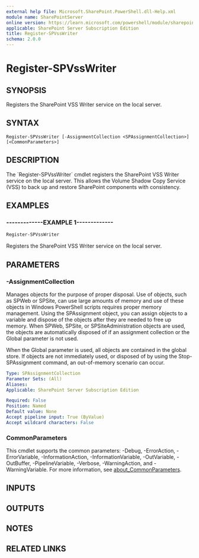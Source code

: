 ```yaml
---
external help file: Microsoft.SharePoint.PowerShell.dll-Help.xml
module name: SharePointServer
online version: https://learn.microsoft.com/powershell/module/sharepoint-server/register-spvsswriter
applicable: SharePoint Server Subscription Edition
title: Register-SPVssWriter
schema: 2.0.0
---
```


# Register-SPVssWriter

## SYNOPSIS
Registers the SharePoint VSS Writer service on the local server.

## SYNTAX

```
Register-SPVssWriter [-AssignmentCollection <SPAssignmentCollection>] [<CommonParameters>]
```

## DESCRIPTION
The \`Register-SPVssWriter\` cmdlet registers the SharePoint VSS Writer service on the local server.
This allows the Volume Shadow Copy Service (VSS) to back up and restore SharePoint components with consistency.

## EXAMPLES

### -------------EXAMPLE 1------------- 
```powershell
Register-SPVssWriter
```

Registers the SharePoint VSS Writer service on the local server.

## PARAMETERS

### -AssignmentCollection
Manages objects for the purpose of proper disposal.
Use of objects, such as SPWeb or SPSite, can use large amounts of memory and use of these objects in Windows PowerShell scripts requires proper memory management.
Using the SPAssignment object, you can assign objects to a variable and dispose of the objects after they are needed to free up memory.
When SPWeb, SPSite, or SPSiteAdministration objects are used, the objects are automatically disposed of if an assignment collection or the Global parameter is not used.

When the Global parameter is used, all objects are contained in the global store.
If objects are not immediately used, or disposed of by using the Stop-SPAssignment command, an out-of-memory scenario can occur.

```yaml
Type: SPAssignmentCollection
Parameter Sets: (All)
Aliases:
Applicable: SharePoint Server Subscription Edition

Required: False
Position: Named
Default value: None
Accept pipeline input: True (ByValue)
Accept wildcard characters: False
```

### CommonParameters
This cmdlet supports the common parameters: -Debug, -ErrorAction, -ErrorVariable, -InformationAction, -InformationVariable, -OutVariable, -OutBuffer, -PipelineVariable, -Verbose, -WarningAction, and -WarningVariable. For more information, see [about_CommonParameters](https://go.microsoft.com/fwlink/?LinkID=113216).

## INPUTS

## OUTPUTS

## NOTES

## RELATED LINKS
